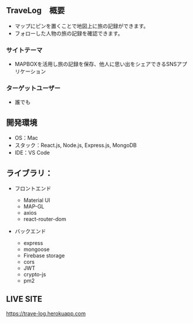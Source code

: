 ## TraveLog　概要
- マップにピンを置くことで地図上に旅の記録ができます。
- フォローした人物の旅の記録を確認できます。

### サイトテーマ
- MAPBOXを活用し旅の記録を保存、他人に思い出をシェアできるSNSアプリケーション

### ターゲットユーザー
- 誰でも

## 開発環境
- OS：Mac
- スタック：React.js, Node.js, Express.js, MongoDB
- IDE：VS Code

## ライブラリ：

- フロントエンド
  - Material UI
  - MAP-GL
  - axios
  - react-router-dom

- バックエンド
  - express
  - mongoose
  - Firebase storage
  - cors 
  - JWT
  - crypto-js
  - pm2

## LIVE SITE
https://trave-log.herokuapp.com

